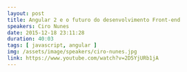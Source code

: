 ```yaml
---
layout: post
title: Angular 2 e o futuro do desenvolvimento Front-end
speakers: Ciro Nunes
date: 2015-12-18 23:11:28
duration: 40:03
tags: [ javascript, angular ]
img: /assets/image/speakers/ciro-nunes.jpg
link: https://www.youtube.com/watch?v=2D5YjURb1jA
---
```

